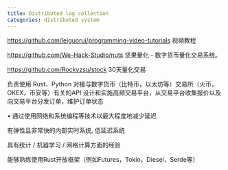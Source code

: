 ```yaml
---
title: Distributed log collection
categories: distributed system
---
```


https://github.com/leiguorui/programming-video-tutorials 视频教程

https://github.com/We-Hack-Studio/nuts 坚果量化 - 数字货币量化交易系统。

https://github.com/Rockyzsu/stock 30天量化交易



<!--more-->

负责使用 Rust、Python 对接与数字货币（比特币，以太坊等）交易所（火币，OKEX，币安等）有关的API
设计和实施高频交易平台，从交易平台收集报价以及向交易平台分发订单，维护订单状态

• 通过使用网络和系统编程等技术以最大程度地减少延迟


有弹性且非常快的内部实时系统, 低延迟系统

具有统计 / 机器学习 / 网格计算方面的经验

能够熟练使用Rust开放框架（例如Futures，Tokio，Diesel，Serde等）